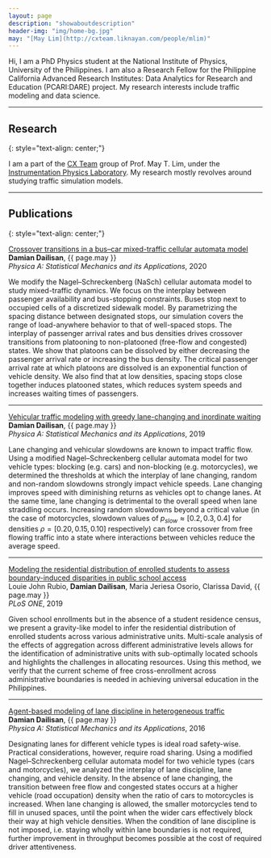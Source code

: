 ```yaml
---
layout: page
description: "showaboutdescription"
header-img: "img/home-bg.jpg"
may: "[May Lim](http://cxteam.liknayan.com/people/mlim)"
---
```


Hi, I am a PhD Physics student at the National Institute of Physics, University of the Philippines.
I am also a Research Fellow for the Philippine California Advanced Research Institutes: Data Analytics for Research and Education (PCARI:DARE) project.
My research interests include traffic modeling and data science.

---

## Research
{: style="text-align: center;"}

I am a part of the <a href="http://cxteam.liknayan.com">CX Team</a> group of Prof. May T. Lim, under the <a href="https://sites.google.com/site/instrumentationphysicslab/">Instrumentation Physics Laboratory</a>.
My research mostly revolves around studying traffic simulation models.

---
## Publications
{: style="text-align: center;"}

[Crossover transitions in a bus–car mixed-traffic cellular automata model](https://doi.org/10.1016/j.physa.2020.124861)\
**Damian Dailisan**,  {{ page.may }}\
*Physica A: Statistical Mechanics and its Applications*, 2020

We modify the Nagel–Schreckenberg (NaSch) cellular automata model to study mixed-traffic dynamics.
We focus on the interplay between passenger availability and bus-stopping constraints.
Buses stop next to occupied cells of a discretized sidewalk model.
By parametrizing the spacing distance between designated stops, our simulation covers the range of load-anywhere behavior to that of well-spaced stops.
The interplay of passenger arrival rates and bus densities drives crossover transitions from platooning to non-platooned (free-flow and congested) states.
We show that platoons can be dissolved by either decreasing the passenger arrival rate or increasing the bus density.
The critical passenger arrival rate at which platoons are dissolved is an exponential function of vehicle density.
We also find that at low densities, spacing stops close together induces platooned states, which reduces system speeds and increases waiting times of passengers.

---

[Vehicular traffic modeling with greedy lane-changing and inordinate waiting](https://doi.org/10.1016/j.physa.2019.01.107)\
**Damian Dailisan**,  {{ page.may }}\
*Physica A: Statistical Mechanics and its Applications*, 2019

Lane changing and vehicular slowdowns are known to impact traffic flow.
Using a modified Nagel–Schreckenberg cellular automata model for two vehicle types: blocking (e.g. cars) and non-blocking (e.g. motorcycles), we determined the thresholds at which the interplay of lane changing, random and non-random slowdowns strongly impact vehicle speeds.
Lane changing improves speed with diminishing returns as vehicles opt to change lanes.
At the same time, lane changing is detrimental to the overall speed when lane straddling occurs.
Increasing random slowdowns beyond a critical value (in the case of motorcycles, slowdown values of $p_{slow}\approx[0.2,0.3,0.4]$ for densities $\rho=[0.20, 0.15, 0.10]$ respectively) can force crossover from free flowing traffic into a state where interactions between vehicles reduce the average speed.
				
---

[Modeling the residential distribution of enrolled students to assess boundary-induced disparities in public school access](https://doi.org/10.1371/journal.pone.0222766)\
Louie John Rubio, **Damian Dailisan**, Maria Jeriesa Osorio, Clarissa David, {{ page.may }}\
*PLoS ONE*, 2019

Given school enrollments but in the absence of a student residence census, we present a gravity-like model to infer the residential distribution of enrolled students across various administrative units.
Multi-scale analysis of the effects of aggregation across different administrative levels allows for the identification of administrative units with sub-optimally located schools and highlights the challenges in allocating resources.
Using this method, we verify that the current scheme of free cross-enrollment across administrative boundaries is needed in achieving universal education in the Philippines.

---

[Agent-based modeling of lane discipline in heterogeneous traffic](https://doi.org/10.1016/j.physa.2016.03.104)\
**Damian Dailisan**,  {{ page.may }}\
*Physica A: Statistical Mechanics and its Applications*, 2016

Designating lanes for different vehicle types is ideal road safety-wise.
Practical considerations, however, require road sharing.
Using a modified Nagel–Schreckenberg cellular automata model for two vehicle types (cars and motorcycles), we analyzed the interplay of lane discipline, lane changing, and vehicle density.
In the absence of lane changing, the transition between free flow and congested states occurs at a higher vehicle (road occupation) density when the ratio of cars to motorcycles is increased.
When lane changing is allowed, the smaller motorcycles tend to fill in unused spaces, until the point when the wider cars effectively block their way at high vehicle densities.
When the condition of lane discipline is not imposed, i.e. staying wholly within lane boundaries is not required, further improvement in throughput becomes possible at the cost of required driver attentiveness.

